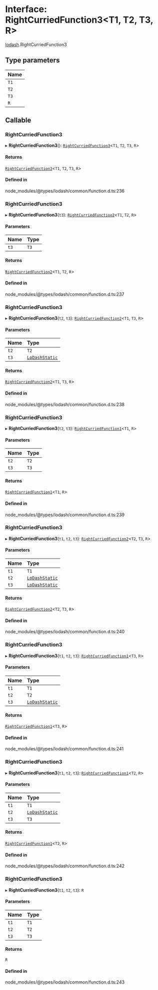 # Interface: RightCurriedFunction3<T1, T2, T3, R\>

[lodash](../modules/lodash.md).RightCurriedFunction3

## Type parameters

| Name |
| :--- |
| `T1` |
| `T2` |
| `T3` |
| `R`  |

## Callable

### RightCurriedFunction3

▸ **RightCurriedFunction3**(): [`RightCurriedFunction3`](lodash.RightCurriedFunction3.md)<`T1`,
`T2`, `T3`, `R`\>

#### Returns

[`RightCurriedFunction3`](lodash.RightCurriedFunction3.md)<`T1`, `T2`, `T3`, `R`\>

#### Defined in

node_modules/@types/lodash/common/function.d.ts:236

### RightCurriedFunction3

▸ **RightCurriedFunction3**(`t3`): [`RightCurriedFunction2`](lodash.RightCurriedFunction2.md)<`T1`,
`T2`, `R`\>

#### Parameters

| Name | Type |
| :--- | :--- |
| `t3` | `T3` |

#### Returns

[`RightCurriedFunction2`](lodash.RightCurriedFunction2.md)<`T1`, `T2`, `R`\>

#### Defined in

node_modules/@types/lodash/common/function.d.ts:237

### RightCurriedFunction3

▸ **RightCurriedFunction3**(`t2`, `t3`):
[`RightCurriedFunction2`](lodash.RightCurriedFunction2.md)<`T1`, `T3`, `R`\>

#### Parameters

| Name | Type                                     |
| :--- | :--------------------------------------- |
| `t2` | `T2`                                     |
| `t3` | [`LoDashStatic`](lodash.LoDashStatic.md) |

#### Returns

[`RightCurriedFunction2`](lodash.RightCurriedFunction2.md)<`T1`, `T3`, `R`\>

#### Defined in

node_modules/@types/lodash/common/function.d.ts:238

### RightCurriedFunction3

▸ **RightCurriedFunction3**(`t2`, `t3`):
[`RightCurriedFunction1`](lodash.RightCurriedFunction1.md)<`T1`, `R`\>

#### Parameters

| Name | Type |
| :--- | :--- |
| `t2` | `T2` |
| `t3` | `T3` |

#### Returns

[`RightCurriedFunction1`](lodash.RightCurriedFunction1.md)<`T1`, `R`\>

#### Defined in

node_modules/@types/lodash/common/function.d.ts:239

### RightCurriedFunction3

▸ **RightCurriedFunction3**(`t1`, `t2`, `t3`):
[`RightCurriedFunction2`](lodash.RightCurriedFunction2.md)<`T2`, `T3`, `R`\>

#### Parameters

| Name | Type                                     |
| :--- | :--------------------------------------- |
| `t1` | `T1`                                     |
| `t2` | [`LoDashStatic`](lodash.LoDashStatic.md) |
| `t3` | [`LoDashStatic`](lodash.LoDashStatic.md) |

#### Returns

[`RightCurriedFunction2`](lodash.RightCurriedFunction2.md)<`T2`, `T3`, `R`\>

#### Defined in

node_modules/@types/lodash/common/function.d.ts:240

### RightCurriedFunction3

▸ **RightCurriedFunction3**(`t1`, `t2`, `t3`):
[`RightCurriedFunction1`](lodash.RightCurriedFunction1.md)<`T3`, `R`\>

#### Parameters

| Name | Type                                     |
| :--- | :--------------------------------------- |
| `t1` | `T1`                                     |
| `t2` | `T2`                                     |
| `t3` | [`LoDashStatic`](lodash.LoDashStatic.md) |

#### Returns

[`RightCurriedFunction1`](lodash.RightCurriedFunction1.md)<`T3`, `R`\>

#### Defined in

node_modules/@types/lodash/common/function.d.ts:241

### RightCurriedFunction3

▸ **RightCurriedFunction3**(`t1`, `t2`, `t3`):
[`RightCurriedFunction1`](lodash.RightCurriedFunction1.md)<`T2`, `R`\>

#### Parameters

| Name | Type                                     |
| :--- | :--------------------------------------- |
| `t1` | `T1`                                     |
| `t2` | [`LoDashStatic`](lodash.LoDashStatic.md) |
| `t3` | `T3`                                     |

#### Returns

[`RightCurriedFunction1`](lodash.RightCurriedFunction1.md)<`T2`, `R`\>

#### Defined in

node_modules/@types/lodash/common/function.d.ts:242

### RightCurriedFunction3

▸ **RightCurriedFunction3**(`t1`, `t2`, `t3`): `R`

#### Parameters

| Name | Type |
| :--- | :--- |
| `t1` | `T1` |
| `t2` | `T2` |
| `t3` | `T3` |

#### Returns

`R`

#### Defined in

node_modules/@types/lodash/common/function.d.ts:243
